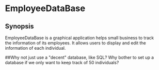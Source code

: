 # EmployeeDataBase
## Synopsis
EmployeeDataBase is a graphical application helps small business to track the information of its employees. It allows users to display
and edit the information of each individual.

##Why not just use a "decent" database, like SQL?
Why bother to set up a database if we only want to keep track of 50 individuals?
